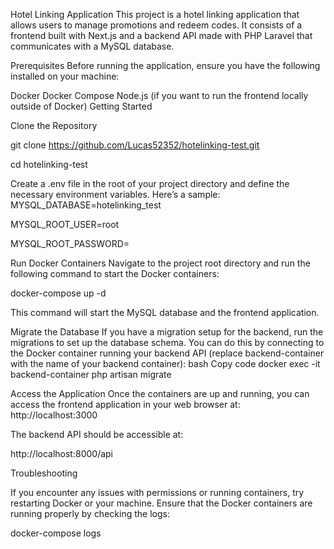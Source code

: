 Hotel Linking Application This project is a hotel linking application that allows users to manage promotions and redeem codes. It consists of a frontend built with Next.js and a backend API made with PHP Laravel that communicates with a MySQL database.

Prerequisites Before running the application, ensure you have the following installed on your machine:

Docker Docker Compose Node.js (if you want to run the frontend locally outside of Docker) Getting Started

Clone the Repository

git clone https://github.com/Lucas52352/hotelinking-test.git

cd hotelinking-test

Create a .env file in the root of your project directory and define the necessary environment variables. Here’s a sample:
MYSQL_DATABASE=hotelinking_test

MYSQL_ROOT_USER=root

MYSQL_ROOT_PASSWORD=

Run Docker Containers
Navigate to the project root directory and run the following command to start the Docker containers:

docker-compose up -d

This command will start the MySQL database and the frontend application.

Migrate the Database If you have a migration setup for the backend, run the migrations to set up the database schema. You can do this by connecting to the Docker container running your backend API (replace backend-container with the name of your backend container): bash Copy code docker exec -it backend-container php artisan migrate

Access the Application Once the containers are up and running, you can access the frontend application in your web browser at:
http://localhost:3000

The backend API should be accessible at:

http://localhost:8000/api

Troubleshooting

If you encounter any issues with permissions or running containers, try restarting Docker or your machine. Ensure that the Docker containers are running properly by checking the logs:

docker-compose logs
